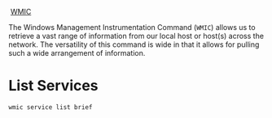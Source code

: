  [WMIC](https://ss64.com/nt/wmic.html)

The Windows Management Instrumentation Command (`WMIC`) allows us to retrieve a vast range of information from our local host or host(s) across the network. The versatility of this command is wide in that it allows for pulling such a wide arrangement of information.


# List Services 

```cmd-session
wmic service list brief
```